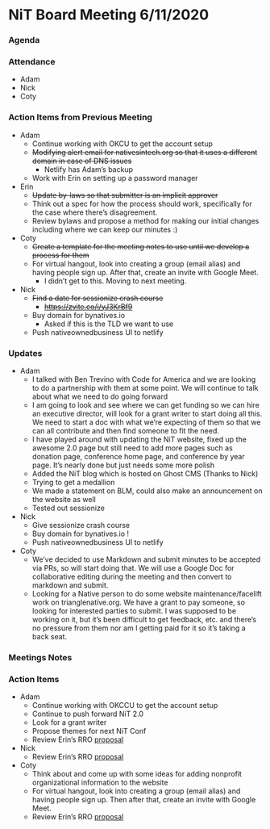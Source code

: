 # NiT Board Meeting 6/11/2020

### Agenda

### Attendance

* Adam
* Nick
* Coty

### Action Items from Previous Meeting

* Adam
    * Continue working with OKCU to get the account setup
    * ~~Modifying alert email for nativesintech.org so that it uses a different domain in case of DNS issues~~
        * Netlify has Adam’s backup
    * Work with Erin on setting up a password manager
* Erin
    * ~~Update by-laws so that submitter is an implicit approver~~
    * Think out a spec for how the process should work, specifically for the case where there’s disagreement.
    * Review bylaws and propose a method for making our initial changes including where we can keep our minutes :)
* Coty
    * ~~Create a template for the meeting notes to use until we develop a process for them~~
    * For virtual hangout, look into creating a group (email alias) and having people sign up. After that, create an invite with Google Meet.
        * I didn’t get to this. Moving to next meeting.
* Nick
    * ~~Find a date for sessionize crash course~~
        * ~~https://zvite.co/i/yJ3KrBf9~~
    * Buy domain for bynatives.io
        * Asked if this is the TLD we want to use
    * Push nativeownedbusiness UI  to netlify

### Updates

* Adam
    * I talked with Ben Trevino with Code for America and we are looking to do a partnership with them at some point. We will continue to talk about what we need to do going forward
    * I am going to look and see where we can get funding so we can hire an executive director, will look for a grant writer to start doing all this. We need to start a doc with what we’re expecting of them so that we can all contribute and then find someone to fit the need.
    * I have played around with updating the NiT website, fixed up the awesome 2.0 page but still need to add more pages such as donation page, conference home page, and conference by year page. It’s nearly done but just needs some more polish
    * Added the NiT blog which is hosted on Ghost CMS (Thanks to Nick)
    * Trying to get a medallion
    * We made a statement on BLM, could also make an announcement on the website as well
    * Tested out sessionize
* Nick
    * Give sessionize crash course
    * Buy domain for bynatives.io !
    * Push nativeownedbusiness UI  to netlify
* Coty
    * We’ve decided to use Markdown and submit minutes to be accepted via PRs, so will start doing that. We will use a Google Doc for collaborative editing during the meeting and then convert to markdown and submit.
    * Looking for a Native person to do some website maintenance/facelift work on trianglenative.org. We have a grant to pay someone, so looking for interested parties to submit. I was supposed to be working on it, but it’s been difficult to get feedback, etc. and there’s no pressure from them nor am I getting paid for it so it’s taking a back seat.

### Meetings Notes

### Action Items

* Adam
    * Continue working with OKCCU to get the account setup
    * Continue to push forward NiT 2.0
    * Look for a grant writer
    * Propose themes for next NiT Conf
    * Review Erin’s RRO [proposal](https://github.com/nativesintech/nonprofit-governance/pull/4)
* Nick
    * Review Erin’s RRO [proposal](https://github.com/nativesintech/nonprofit-governance/pull/4)
* Coty
    * Think about and come up with some ideas for adding nonprofit organizational information to the website
    * For virtual hangout, look into creating a group (email alias) and having people sign up. Then after that, create an invite with Google Meet.
    * Review Erin’s RRO [proposal](https://github.com/nativesintech/nonprofit-governance/pull/4)

